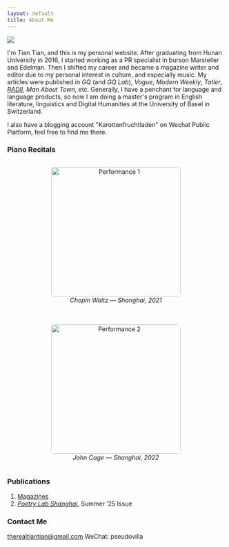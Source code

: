 ```yaml
---
layout: default
title: About Me
---
```


<img class="profile-picture" src="{{site.baseurl}}/{{site.profile-picture}}">

I'm Tian Tian, and this is my personal website. After graduating from Hunan University in 2016, I started working as a PR specialist in burson Marsteller and Edelman. Then I shifted my career and became a magazine writer and editor due to my personal interest in culture, and especially music. My articles were published in *GQ* (and *GQ Lab*), *Vogue*, *Modern Weekly*, *Tatler*, *[RADII](https://radii.co/author/tian-tian)*, *Man About Town*, etc. Generally, I have a penchant for language and language products, so now I am doing a master's program in English literature, linguistics and Digital Humanities at the University of Basel in Switzerland. 

I also have a blogging account "Karottenfruchtladen" on Wechat Public Platform, feel free to find me there. 

### Piano Recitals

<div style="display: flex; gap: 20px; flex-wrap: wrap; justify-content: center;">

  <figure style="flex: 1; min-width: 200px; text-align: center;">
    <img src="{{ site.baseurl }}/assets/performance1.JPG" alt="Performance 1"
         style="height: 300px; width: auto; object-fit: cover; border-radius: 8px;">
    <figcaption style="font-style: italic;">Chopin Waltz — Shanghai, 2021</figcaption>
  </figure>

  <figure style="flex: 1; min-width: 200px; text-align: center;">
    <img src="{{ site.baseurl }}/assets/performance2.JPG" alt="Performance 2"
         style="height: 300px; width: auto; object-fit: cover; border-radius: 8px;">
    <figcaption style="font-style: italic;">John Cage — Shanghai, 2022</figcaption>
  </figure>

</div>



### Publications

1. [Magazines](https://drive.google.com/file/d/1uJB45qBAFwmYlW2sQMprJ353Pr0vpyQq/view?usp=share_link)
2. *[Poetry Lab Shanghai](https://www.poetrylabshanghai.com/post/summer25)*, Summer ’25 Issue 

### Contact Me
therealtiantian@gmail.com
WeChat: pseudovilla